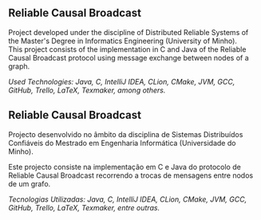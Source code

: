 ## Reliable Causal Broadcast
Project developed under the discipline of Distributed Reliable Systems of the Master's Degree in Informatics Engineering (University of Minho).<br>
This project consists of the implementation in C and Java of the Reliable Causal Broadcast protocol using message exchange between nodes of a graph.

*Used Technologies: Java, C, IntelliJ IDEA, CLion, CMake, JVM, GCC, GitHub, Trello, LaTeX, Texmaker, among others.*


## Reliable Causal Broadcast
Projecto desenvolvido no âmbito da disciplina de Sistemas Distribuídos Confiáveis do Mestrado em Engenharia Informática (Universidade do Minho).<br>

Este projecto consiste na implementação em C e Java do protocolo de Reliable Causal Broadcast recorrendo a trocas de mensagens entre nodos de um grafo.

*Tecnologias Utilizadas: Java, C, IntelliJ IDEA, CLion, CMake, JVM, GCC, GitHub, Trello, LaTeX, Texmaker, entre outras.*